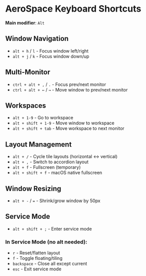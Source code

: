 # AeroSpace Keyboard Shortcuts

**Main modifier**: `Alt`

## Window Navigation
- `alt + h` / `l` - Focus window left/right
- `alt + j` / `k` - Focus window down/up

## Multi-Monitor
- `ctrl + alt + ,` / `.` - Focus prev/next monitor
- `ctrl + alt + ←` / `→` - Move window to prev/next monitor

## Workspaces
- `alt + 1-9` - Go to workspace
- `alt + shift + 1-9` - Move window to workspace
- `alt + shift + tab` - Move workspace to next monitor

## Layout Management
- `alt + /` - Cycle tile layouts (horizontal ↔ vertical)
- `alt + ,` - Switch to accordion layout
- `alt + f` - Fullscreen (temporary)
- `alt + shift + f` - macOS native fullscreen

## Window Resizing
- `alt + -` / `=` - Shrink/grow window by 50px

## Service Mode
- `alt + shift + ;` - Enter service mode

### In Service Mode (no alt needed):
- `r` - Reset/flatten layout
- `f` - Toggle floating/tiling
- `backspace` - Close all except current
- `esc` - Exit service mode